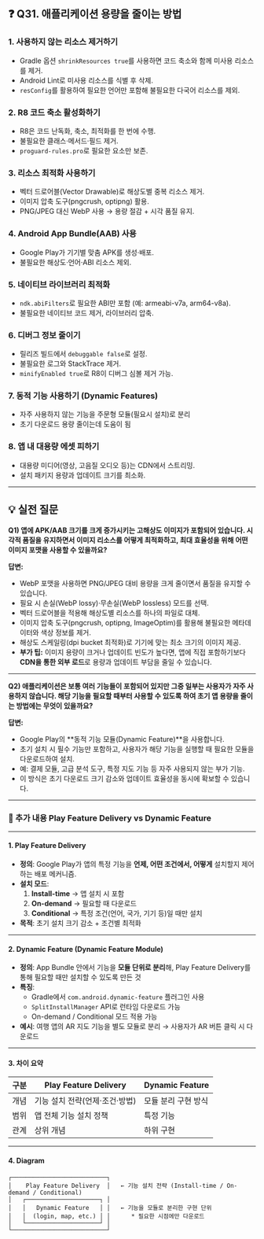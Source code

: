 ## ❓  Q31. 애플리케이션 용량을 줄이는 방법

### 1. 사용하지 않는 리소스 제거하기
- Gradle 옵션 `shrinkResources true`를 사용하면 코드 축소와 함께 미사용 리소스를 제거.
- Android Lint로 미사용 리소스를 식별 후 삭제.
- `resConfig`를 활용하여 필요한 언어만 포함해 불필요한 다국어 리소스를 제외.

### 2. R8 코드 축소 활성화하기
- R8은 코드 난독화, 축소, 최적화를 한 번에 수행.
- 불필요한 클래스·메서드·필드 제거.
- `proguard-rules.pro`로 필요한 요소만 보존.

### 3. 리소스 최적화 사용하기
- 벡터 드로어블(Vector Drawable)로 해상도별 중복 리소스 제거.
- 이미지 압축 도구(pngcrush, optipng) 활용.
- PNG/JPEG 대신 WebP 사용 → 용량 절감 + 시각 품질 유지.

### 4. Android App Bundle(AAB) 사용
- Google Play가 기기별 맞춤 APK를 생성·배포.
- 불필요한 해상도·언어·ABI 리소스 제외.

### 5. 네이티브 라이브러리 최적화
- `ndk.abiFilters`로 필요한 ABI만 포함 (예: armeabi-v7a, arm64-v8a).
- 불필요한 네이티브 코드 제거, 라이브러리 압축.

### 6. 디버그 정보 줄이기
- 릴리즈 빌드에서 `debuggable false`로 설정.
- 불필요한 로그와 StackTrace 제거.
- `minifyEnabled true`로 R8이 디버그 심볼 제거 가능.

### 7. 동적 기능 사용하기 (Dynamic Features)
- 자주 사용하지 않는 기능을 주문형 모듈(필요시 설치)로 분리
- 초기 다운로드 용량 줄이는데 도움이 됨

### 8. 앱 내 대용량 에셋 피하기
- 대용량 미디어(영상, 고음질 오디오 등)는 CDN에서 스트리밍.
- 설치 패키지 용량과 업데이트 크기를 최소화.

---

## 💡 실전 질문

**Q1) 앱에 APK/AAB 크기를 크게 증가시키는 고해상도 이미지가 포함되어 있습니다. 시각적 품질을 유지하면서 이미지 리소스를 어떻게 최적화하고, 최대 효율성을 위해 어떤 이미지 포맷을 사용할 수 있을까요?**

**답변:**  
- WebP 포맷을 사용하면 PNG/JPEG 대비 용량을 크게 줄이면서 품질을 유지할 수 있습니다.  
- 필요 시 손실(WebP lossy)·무손실(WebP lossless) 모드를 선택.  
- 벡터 드로어블을 적용해 해상도별 리소스를 하나의 파일로 대체.  
- 이미지 압축 도구(pngcrush, optipng, ImageOptim)를 활용해 불필요한 메타데이터와 색상 정보를 제거.  
- 해상도 스케일링(dpi bucket 최적화)로 기기에 맞는 최소 크기의 이미지 제공.  
- **부가 팁:** 이미지 용량이 크거나 업데이트 빈도가 높다면, 앱에 직접 포함하기보다 **CDN을 통한 외부 로드**로 용량과 업데이트 부담을 줄일 수 있습니다.

---

**Q2) 애플리케이션은 보통 여러 기능들이 포함되어 있지만 그중 일부는 사용자가 자주 사용하지 않습니다. 해당 기능을 필요할 때부터 사용할 수 있도록 하여 초기 앱 용량을 줄이는 방법에는 무엇이 있을까요?**

**답변:**  
- Google Play의 **동적 기능 모듈(Dynamic Feature)**을 사용합니다.  
- 초기 설치 시 필수 기능만 포함하고, 사용자가 해당 기능을 실행할 때 필요한 모듈을 다운로드하여 설치.  
- 예: 결제 모듈, 고급 분석 도구, 특정 지도 기능 등 자주 사용되지 않는 부가 기능.  
- 이 방식은 초기 다운로드 크기 감소와 업데이트 효율성을 동시에 확보할 수 있습니다.


---
### 📌 추가 내용 Play Feature Delivery vs Dynamic Feature

---

#### 1. Play Feature Delivery
- **정의**: Google Play가 앱의 특정 기능을 **언제, 어떤 조건에서, 어떻게** 설치할지 제어하는 배포 메커니즘.
- **설치 모드**:
  1. **Install-time** → 앱 설치 시 포함  
  2. **On-demand** → 필요할 때 다운로드  
  3. **Conditional** → 특정 조건(언어, 국가, 기기 등)일 때만 설치
- **목적**: 초기 설치 크기 감소 + 조건별 최적화

---

#### 2. Dynamic Feature (Dynamic Feature Module)
- **정의**: App Bundle 안에서 기능을 **모듈 단위로 분리**해, Play Feature Delivery를 통해 필요할 때만 설치할 수 있도록 만든 것
- **특징**:
  - Gradle에서 `com.android.dynamic-feature` 플러그인 사용
  - `SplitInstallManager` API로 런타임 다운로드 가능
  - On-demand / Conditional 모드 적용 가능
- **예시**: 여행 앱의 AR 지도 기능을 별도 모듈로 분리 → 사용자가 AR 버튼 클릭 시 다운로드

---

#### 3. 차이 요약

| 구분 | Play Feature Delivery | Dynamic Feature |
|------|----------------------|----------------|
| 개념 | 기능 설치 전략(언제·조건·방법) | 모듈 분리 구현 방식 |
| 범위 | 앱 전체 기능 설치 정책 | 특정 기능 |
| 관계 | 상위 개념 | 하위 구현 |

---

#### 4. Diagram

```plaintext
┌───────────────────────────┐
│    Play Feature Delivery  │   ← 기능 설치 전략 (Install-time / On-demand / Conditional)
│   ┌─────────────────────┐ │
│   │   Dynamic Feature   │ │   ← 기능을 모듈로 분리한 구현 단위
│   │  (login, map, etc.) │ │      * 필요한 시점에만 다운로드
│   └─────────────────────┘ │
└───────────────────────────┘
